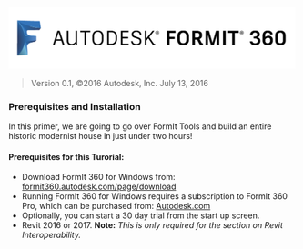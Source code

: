 ![](./images/b5030b43-df24-4259-ad6a-94bcad61bc78.png)

> Version 0.1, ©2016 Autodesk, Inc.
> July 13, 2016

### Prerequisites and Installation 

In this primer, we are going to go over FormIt Tools and build an entire historic modernist house in just under two hours!

#### Prerequisites for this Turorial:

- Download FormIt 360 for Windows from: [formit360.autodesk.com\/page\/download](http://formit360.autodesk.com/page/download)
- Running FormIt 360 for Windows requires a subscription to FormIt 360 Pro, which can be purchased from: [Autodesk.com](http://www.autodesk.com/store/products/formit-360-pro)
- Optionally, you can start a 30 day trial from the start up screen.
- Revit 2016 or 2017. **Note:** *This is only required for the section on Revit Interoperability.* 



